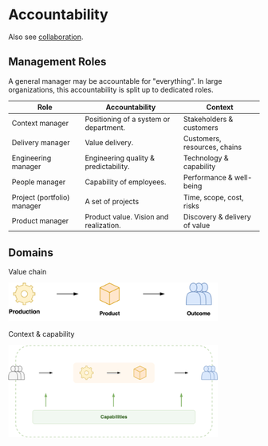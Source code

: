 # Accountability

Also see [collaboration](../collaboration/accountability).

## Management Roles

A general manager may be accountable for "everything". In large organizations, this accountability is split up to dedicated roles.

| Role                        | Accountability                         | Context                       |
| --------------------------- | -------------------------------------- | ----------------------------- |
| Context manager             | Positioning of a system or department. | Stakeholders & customers      |
| Delivery manager            | Value delivery.                        | Customers, resources, chains  |
| Engineering manager         | Engineering quality & predictability.  | Technology & capability       |
| People manager              | Capability of employees.               | Performance & well-being      |
| Project (portfolio) manager | A set of projects                      | Time, scope, cost, risks      |
| Product manager             | Product value. Vision and realization. | Discovery & delivery of value |



## Domains

Value chain

<img src="../img/production-outcome.png" alt="production-outcome" style="width:30em;" />

Context & capability

<img src="../img/value-chain-context-small.png" alt="value-chains-environment" style="width:30em;" />
